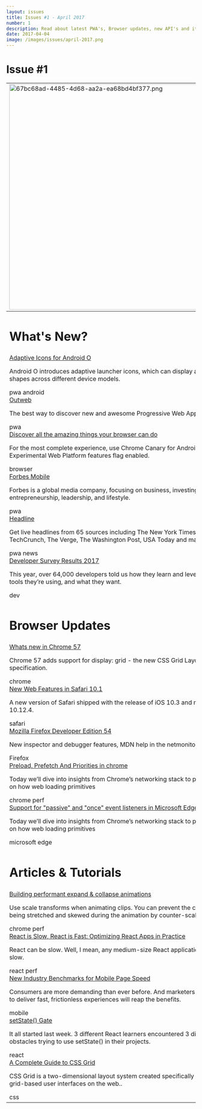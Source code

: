 ```yaml
---
layout: issues
title: Issues #1 - April 2017
number: 1
description: Read about latest PWA's, Browser updates, new API's and its improvements in your inbox
date: 2017-04-04
image: /images/issues/april-2017.png
---
```


<h1 class="title">Issue #1</h1>

<center>
    <table align="center" border="0" cellpadding="0" cellspacing="0" height="100%" width="100%" class="table">
      <tr>
        <td>
          <img src="https://gallery.mailchimp.com/05ad32d0bc2eec161ad0f998b/images/72d0ec9c-658a-4282-8afe-430dec829dba.png" width="600" class="table__banner" alt="67bc68ad-4485-4d68-aa2a-ea68bd4bf377.png">
        </td>
      </tr>
      <tbody>
        <tr>
          <td><h1>What's New?</h1></td>
        </tr>
        <tr>
          <td>
            <div class="table__container">
              <div class="table__content">
                <a href="https://adapticon.tooo.io/" target="_blank">Adaptive Icons for Android O</a>
                <p>Android O introduces adaptive launcher icons, which can display a variety of shapes across different device models.</p>
                <span class="tag pwa">pwa</span> <span class="tag android">android</span>
              </div>
              <div class="table__content">
                <a href="https://outweb.io/" target="_blank">Outweb</a>
                <p>The best way to discover new and awesome Progressive Web Apps.</p>
                <span class="tag pwa">pwa</span>
              </div>
              <div class="table__content">
                <a href="https://soyguijarro.github.io/magic-web/" target="_blank">Discover all the amazing things your browser can do</a>
                <p>For the most complete experience, use Chrome Canary for Android with the Experimental Web Platform features flag enabled.</p>
                <span class="tag browser">browser</span>
              </div>
              <div class="table__content">
                <a href="https://soyguijarro.github.io/magic-web/" target="_blank">Forbes Mobile</a>
                <p>Forbes is a global media company, focusing on business, investing, technology, entrepreneurship, leadership, and lifestyle.</p>
                <span class="tag pwa">pwa</span>
              </div>
              <div class="table__content">
                <a href="https://headline.tooo.io/" target="_blank">Headline</a>
                <p>Get live headlines from 65 sources including The New York Times, TechCrunch, The Verge, The Washington Post, USA Today and many more.</p>
                <span class="tag pwa">pwa</span>
                <span class="tag">news</span>
              </div>
              <div class="table__content">
                <a href="https://stackoverflow.com/insights/survey/2017/" target="_blank">Developer Survey Results 2017</a>
                <p>This year, over 64,000 developers told us how they learn and level up, which tools they’re using, and what they want.</p>
                <span class="tag dev">dev</span>
              </div>
            </div>
          </td>
        </tr>
        <tr>
          <td><h1>Browser Updates</h1></td>
        </tr>
        <tr>
          <td>
            <div class="table__container clearfix">
              <div class="table__content">
                <a href="https://developers.google.com/web/updates/2017/03/nic57" target="_blank">Whats new in Chrome 57</a>
                <p>Chrome 57 adds support for display: grid - the new CSS Grid Layout specification.</p>
                <span class="tag">chrome</span>
              </div>
              <div class="table__content">
                <a href="https://webkit.org/blog/7477/new-web-features-in-safari-10-1/" target="_blank">New Web Features in Safari 10.1</a>
                <p>A new version of Safari shipped with the release of iOS 10.3 and macOS Sierra 10.12.4.</p>
                <span class="tag safari">safari</span>
              </div>
              <div class="table__content">
                <a href="https://hacks.mozilla.org/2017/03/developer-edition-54-new-inspector-and-debugger-features/" target="_blank">Mozilla Firefox Developer Edition 54</a>
                <p>New inspector and debugger features, MDN help in the netmonitor, and more</p>
                <span class="tag firefox">Firefox</span>
              </div>
              <div class="table__content">
                <a href="https://medium.com/dev-channel/preload-prefetch-and-priorities-in-chrome-776165961bbf" target="_blank">Preload, Prefetch And Priorities in chrome</a>
                <p>Today we’ll dive into insights from Chrome’s networking stack to provide clarity on how web loading primitives</p>
                <span class="tag">chrome</span> <span class="tag perf">perf</span>
              </div>
              <div class="table__content">
                <a href="https://developer.microsoft.com/en-us/microsoft-edge/platform/status/eventlisteneronceoption/?q=event%20listener" target="_blank">Support for "passive" and "once" event listeners in Microsoft Edge Browser</a>
                <p>Today we’ll dive into insights from Chrome’s networking stack to provide clarity on how web loading primitives</p>
                <span class="tag edge">microsoft edge</span>
              </div>
            </div>
          </td>
        </tr>
        <tr>
          <td><h1>Articles & Tutorials</h1></td>
        </tr>
        <tr>
          <td>
            <div class="table__container clearfix">
              <div class="table__content">
                <a href="https://developers.google.com/web/updates/2017/03/performant-expand-and-collapse" target="_blank">Building performant expand &amp; collapse animations</a>
                <p>Use scale transforms when animating clips. You can prevent the children from being stretched and skewed during the animation by counter-scaling them.</p>
                <span class="tag">chrome</span> <span class="tag perf">perf</span>
              </div>
              <div class="table__content">
                <a href="https://medium.com/dailyjs/react-is-slow-react-is-fast-optimizing-react-apps-in-practice-394176a11fba#.7neo10brh" target="_blank">React is Slow, React is Fast: Optimizing React Apps in Practice</a>
                <p>React can be slow. Well, I mean, any medium-size React application can seem slow.</p>
                <span class="tag react">react</span> <span class="tag perf">perf</span>
              </div>
              <div class="table__content">
                <a href="https://www.thinkwithgoogle.com/articles/mobile-page-speed-new-industry-benchmarks.html" target="_blank">New Industry Benchmarks for Mobile Page Speed</a>
                <p>Consumers are more demanding than ever before. And marketers who are able to deliver fast, frictionless experiences will reap the benefits.</p>
                <span class="tag mobile">mobile</span>
              </div>
              <div class="table__content">
                <a href="https://medium.com/javascript-scene/setstate-gate-abc10a9b2d82#.b8oueg9zj" target="_blank">setState() Gate</a>
                <p>It all started last week. 3 different React learners encountered 3 different obstacles trying to use setState() in their projects.</p>
                <span class="tag react">react</span>
              </div>
              <div class="table__content">
                <a href="https://tympanus.net/codrops/css_reference/grid/" target="_blank">A Complete Guide to CSS Grid</a>
                <p>CSS Grid is a two-dimensional layout system created specifically to tackle grid-based user interfaces on the web..</p>
                <span class="tag css">css</span>
              </div>
            </div>
          </td>
        </tr>
      </tbody>
    </table>
  </center> 
